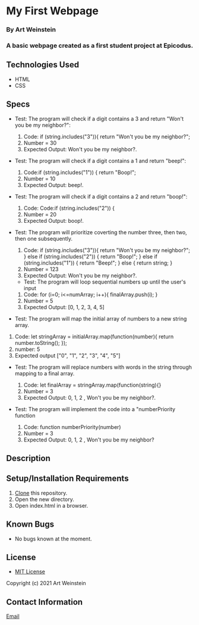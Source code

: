 # My First Webpage

### By Art Weinstein

### A basic webpage created as a first student project at Epicodus.

## Technologies Used

* HTML
* CSS

## Specs
  * Test: The program will check if a digit contains a 3 and return "Won't you be my neighbor?":
    1. Code:   if (string.includes("3")){
      return "Won't you be my neighbor?";
    2. Number = 30
    3. Expected Output: Won't you be my neighbor?.
    
  * Test: The program will check if a digit contains a 1 and return "beep!":
    1. Code:if (string.includes("1")) {
      return "Boop!";
    2. Number = 10
    3. Expected Output: beep!.

  * Test: The program will check if a digit contains a 2 and return "boop!":
    1. Code: Code:if (string.includes("2")) {
    2. Number = 20
    3. Expected Output: boop!.


  * Test: The program will prioritize coverting the number three, then two, then one subsequently. 
    1. Code:  if (string.includes("3")){
      return "Won't you be my neighbor?";
    } else if (string.includes("2")) {
      return "Boop!";
    } else if (string.includes("1")) {
      return "Beep!";
    } else {
      return string;
    }
    2. Number = 123
    3. Expected Output: Won't you be my neighbor?.

    * Test: The program will loop sequential numbers up until the user's input
    1. Code:   for (i=0; i<=numArray; i++){
    finalArray.push(i);
  }
    2. Number = 5
    3. Expected Output: [0, 1, 2, 3, 4, 5]
  
  * Test: The program will map the initial array of numbers to a new string array.
  1. Code: let stringArray = initialArray.map(function(number){
    return number.toString();
  });
  2. number: 5
  3. Expected output ["0", "1", "2", "3", "4", "5"]

  * Test: The program will replace numbers with words in the string through mapping to a final array.
    1. Code: let finalArray = stringArray.map(function(string){}
    2. Number = 3
    3. Expected Output: 0, 1, 2 , Won't you be my neighbor?.

  * Test: The program will implement the code into a "numberPriority function
    1. Code: function numberPriority(number)
    2. Number = 3
    3. Expected Output: 0, 1, 2 , Won't you be my neighbor?


## Description


## Setup/Installation Requirements

1. [Clone](https://docs.github.com/en/github/creating-cloning-and-archiving-repositories/cloning-a-repository-from-github/cloning-a-repository) this repository.
2. Open the new directory.
3. Open index.html in a browser.

## Known Bugs

* No bugs known at the moment.

## License

* [MIT License](https://opensource.org/licenses/MIT)

Copyright (c) 2021 Art Weinstein

## Contact Information

[Email](artur.weintsein@gmail.com)
